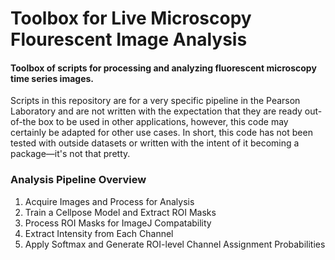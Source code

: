 # Toolbox for Live Microscopy Flourescent Image Analysis
#### Toolbox of scripts for processing and analyzing fluorescent microscopy time series images.
Scripts in this repository are for a very specific pipeline in the Pearson Laboratory and are not written with
the expectation that they are ready out-of-the box to be used in other applications, however, this code
may certainly be adapted for other use cases. In short, this code has not been tested with outside datasets 
or written with the intent of it becoming a package—it's not that pretty. <br>
### Analysis Pipeline Overview
1. Acquire Images and Process for Analysis
2. Train a Cellpose Model and Extract ROI Masks
3. Process ROI Masks for ImageJ Compatability
4. Extract Intensity from Each Channel
5. Apply Softmax and Generate ROI-level Channel Assignment Probabilities
